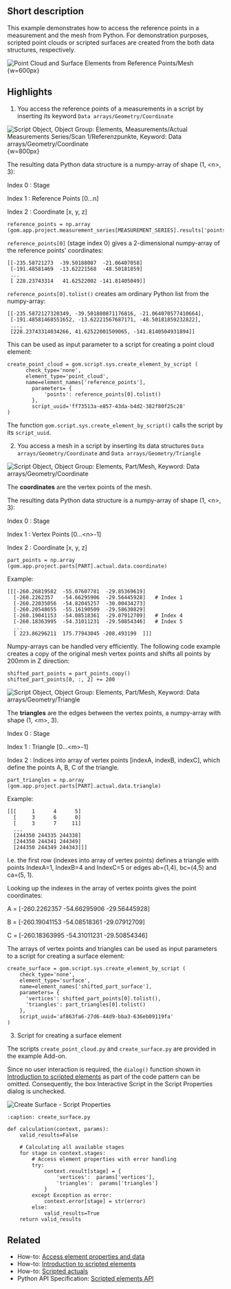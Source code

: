 ## Short description

This example demonstrates how to access the reference points in a measurement and the mesh from Python. For demonstration purposes, scripted point clouds or scripted surfaces are created from the both data structures, respectively.  

![Point Cloud and Surface Elements from Reference Points/Mesh](refpoints_and_mesh.png){w=600px}

## Highlights

1. You access the reference points of a measurements in a script by inserting its keyword `Data arrays/Geometry/Coordinate`

![Script Object, Object Group: Elements, Measurements/Actual Measurements Series/Scan 1/Referenzpunkte, Keyword: Data arrays/Geometry/Coordinate](image.png){w=800px}

The resulting data Python data structure is a numpy-array of shape (1, \<n\>, 3):

Index 0
: Stage

Index 1
: Reference Points [0...n]

Index 2
: Coordinate [x, y, z]

```{code-block} python
reference_points = np.array (gom.app.project.measurement_series[MEASUREMENT_SERIES].results['points'].data.coordinate)
```

`reference_points[0]` (stage index 0) gives a 2-dimensional numpy-array of the reference points' coordinates:

```
[[-235.58721273  -39.50188087  -21.06407058]
 [-191.48581469  -13.62221568  -48.50181859]
 ...
 [ 228.23743314   41.62522002 -141.81405049]]
```

`reference_points[0].tolist()` creates am ordinary Python list from the numpy-array:

```
[[-235.5872127320349, -39.501880871176816, -21.064070577410664],
 [-191.48581468551652, -13.62221567687171, -48.50181859232822], 
 ..., 
 [228.23743314034266, 41.62522001509065, -141.8140504931894]]
```

This can be used as input parameter to a script for creating a point cloud element: 

```
create_point_cloud = gom.script.sys.create_element_by_script (
	  check_type='none', 
	  element_type='point_cloud', 
	  name=element_names['reference_points'], 
		parameters= {
			'points': reference_points[0].tolist()
		}, 
		script_uuid='ff73513a-e857-43da-b4d2-382f80f25c28'
)
```

The function `gom.script.sys.create_element_by_script()` calls the script by its `script_uuid`.

2. You access a mesh in a script by inserting its data structures `Data arrays/Geometry/Coordinate` and `Data arrays/Geometry/Triangle`

![Script Object, Object Group: Elements, Part/Mesh, Keyword: Data arrays/Geometry/Coordinate](mesh_coordinates.png)

The **coordinates** are the vertex points of the mesh.

The resulting data Python data structure is a numpy-array of shape (1, \<n\>, 3):

Index 0
: Stage

Index 1
: Vertex Points [0...\<n\>-1]

Index 2
: Coordinate [x, y, z]

```{code-block} python
part_points = np.array (gom.app.project.parts[PART].actual.data.coordinate)
```

Example:
```
[[[-260.26819582  -55.07607781  -29.85369619]   
  [-260.2262357   -54.66295906  -29.56445928]   # Index 1
  [-260.22035056  -54.82045257  -30.00434273]
  [-260.20548655  -55.16190509  -29.58630829]
  [-260.19041153  -54.08518361  -29.07912709]   # Index 4
  [-260.18363995  -54.31011231  -29.50854346]   # Index 5
  ...
  [ 223.86296211  175.77943045 -208.493199  ]]]
```

Numpy-arrays can be handled very efficiently. The following code example creates a copy of the original mesh vertex points and shifts all points by 200mm in Z direction:

```{code-block} python 
shifted_part_points = part_points.copy()
shifted_part_points[0, :, 2] += 200
```

![Script Object, Object Group: Elements, Part/Mesh, Keyword: Data arrays/Geometry/Triangle](mesh_triangles.png)

The **triangles** are the edges between the vertex points, a numpy-array with shape (1, \<m\>, 3).

Index 0
: Stage

Index 1
: Triangle [0...\<m\>-1]

Index 2
: Indices into array of vertex points [indexA, indexB, indexC], which define the points A, B, C of the triangle.

```{code-block} python
part_triangles = np.array (gom.app.project.parts[PART].actual.data.triangle)
```

Example:
```
[[[     1      4      5]
  [     3      6      0]
  [     3      7     11]
  ...
  [244350 244335 244338]
  [244350 244341 244349]
  [244350 244349 244343]]]
```

I.e. the first row (indexes into array of vertex points) defines a triangle with points IndexA=1, IndexB=4 and IndexC=5 or edges ab=(1,4), bc=(4,5) and ca=(5, 1).

Looking up the indexes in the array of vertex points gives the point coordinates:

A = [-260.2262357   -54.66295906  -29.56445928]

B = [-260.19041153  -54.08518361  -29.07912709]

C = [-260.18363995  -54.31011231  -29.50854346]


The arrays of vertex points and triangles can be used as input parameters to a script for creating a surface element: 

```
create_surface = gom.script.sys.create_element_by_script (
    check_type='none', 
    element_type='surface', 
    name=element_names['shifted_part_surface'],
    parameters= {
      'vertices': shifted_part_points[0].tolist(),
      'triangles': part_triangles[0].tolist()
    }, 
    script_uuid='af863fa6-27d6-44d9-bba3-636eb09119fa'
)
```

3. Script for creating a surface element

The scripts `create_point_cloud.py` and `create_surface.py` are provided in the example Add-on.

Since no user interaction is required, the `dialog()` function shown in [Introduction to scripted elements](../../howtos/scripted_elements/scripted_elements_introduction.md) as part of the code pattern can be omitted. Consequently, the box Interactive Script in the Script Properties dialog is unchecked.

![Create Surface - Script Properties](create_surface_script_properties.png)

```{code-block} python
:caption: create_surface.py

def calculation(context, params):
	valid_results=False
	
	# Calculating all available stages
	for stage in context.stages:
		# Access element properties with error handling
		try:
			context.result[stage] = {
				'vertices':  params['vertices'],
				'triangles':  params['triangles']
			}
		except Exception as error:
			context.error[stage] = str(error)
		else:
			valid_results=True
	return valid_results
``` 

## Related

* How-to: [Access element properties and data](../../howtos/python_api_introduction/python_api_introduction.md#access-element-properties)
* How-to: [Introduction to scripted elements](../../howtos/scripted_elements/scripted_elements_introduction.md)
* How-to: [Scripted actuals](../../howtos/scripted_elements/scripted_actuals.md)
* Python API Specification: [Scripted elements API](../../python_api/scripted_elements_api.md)
